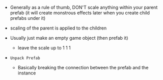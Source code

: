 - Generally as a rule of thumb, DON'T scale anything within your parent prefab (it will create monstrous effects later when you create child prefabs under it)
- scaling of the parent is applied to the children

- Usually just make an empty game object (then prefab it)
	- leave the scale up to 1 1 1
- `Unpack Prefab` 
	- Basically breaking the connection between the prefab and the instance